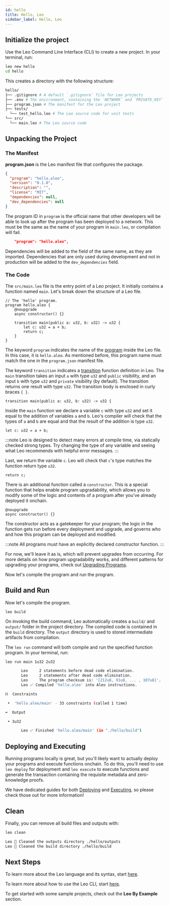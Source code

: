 ```yaml
---
id: hello
title: Hello, Leo
sidebar_label: Hello, Leo
---
```


## Initialize the project

Use the Leo Command Line Interface (CLI) to create a new project.
In your terminal, run:
```bash
leo new hello
cd hello
```

This creates a directory with the following structure:

```bash
hello/
├── .gitignore # A default `.gitignore` file for Leo projects
├── .env # The environment, containing the `NETWORK` and `PRIVATE_KEY` variables.
├── program.json # The manifest for the Leo project
├── tests/
  └── test_hello.leo # The Leo source code for unit tests
└── src/
  └── main.leo # The Leo source code
```


## Unpacking the Project

### The Manifest

**program.json** is the Leo manifest file that configures the  package.
```json title="program.json"
{
  "program": "hello.aleo",
  "version": "0.1.0",
  "description": "",
  "license": "MIT",
  "dependencies": null,
  "dev_dependencies": null
}
```

The program ID in `program` is the official name that other developers will be able to look up after the program has been deployed to a network.  This must be the same as the name of your program in `main.leo`, or compilation will fail.
```json
    "program": "hello.aleo",
```

Dependencies will be added to the field of the same name, as they are imported.  Dependencies that are only used during development and not in production will be added to the `dev_dependencies` field.

### The Code
The `src/main.leo` file is the entry point of a Leo project. It initially contains a function named `main`.
Let's break down the structure of a Leo file.
```leo title="src/main.leo" showLineNumbers
// The 'hello' program.
program hello.aleo {
    @noupgrade
    async constructor() {}

    transition main(public a: u32, b: u32) -> u32 {
        let c: u32 = a + b;
        return c;
    }
}
```

The keyword `program` indicates the name of the [program](./../language/02_structure.md#program-scope) inside the Leo file.  In this case, it is `hello.aleo`.  As mentioned before, this program name must match the one in the  `program.json` manifest file.

The keyword `transition` indicates a [transition](./../language/02_structure.md#transition-function) function definition in Leo.
The `main` transition takes an input `a` with type `u32` and `public` visibility, and an input `b` with type `u32` and `private` visibility (by default).
The transition returns one result with type `u32`.
The transition body is enclosed in curly braces `{ }`. 
```leo
transition main(public a: u32, b: u32) -> u32 {
```

Inside the `main` function we declare a variable `c` with type `u32` and set it equal to the addition of variables `a` and `b`.
Leo's compiler will check that the types of `a` and `b` are equal and that the result of the addition is type `u32`.
```leo
let c: u32 = a + b;
```

:::note
Leo is designed to detect many errors at compile time, via statically checked strong types.
Try changing the type of any variable and seeing what Leo recommends with helpful error messages.
:::

Last, we return the variable `c`.
Leo will check that `c`'s type matches the function return type `u32`.
```leo
return c;
```

There is an additional function called a `constructor`.  This is a special function that helps enable program upgradability, which allows you to modify some of the logic and contents of a program after you've already deployed it onchain.  

```leo
@noupgrade
async constructor() {}
```

The constructor acts as a gatekeeper for your program; the logic in the function gets run before every deployment and upgrade, and governs who and how this program can be deployed and modified.  


:::note
All programs must have an explicitly declared constructor function.
:::

For now, we'll leave it as is, which will prevent upgrades from occurring. For more details on how program upgradability works, and different patterns for upgrading your programs, check out [Upgrading Programs](./../guides/03_program_upgradability.md).


Now let's compile the program and run the program.

## Build and Run 

Now let's compile the program.
```
leo build
```
 
On invoking the build command, Leo automatically creates a `build/⁠` and `output/`⁠ folder in the project directory. The compiled code is contained in the `build` directory. The `output` directory is used to stored intermediate artifacts from compilation. 


The `leo run` command will both compile and run the specified function program.
In your terminal, run:
```bash
leo run main 1u32 2u32
```

```bash title="console output:"
       Leo     2 statements before dead code elimination.
       Leo     2 statements after dead code elimination.
       Leo     The program checksum is: '[212u8, 91u8, ... , 107u8]'.
       Leo ✅ Compiled 'hello.aleo' into Aleo instructions.

⛓  Constraints

 •  'hello.aleo/main' - 33 constraints (called 1 time)

➡️  Output

 • 3u32

       Leo ✅ Finished 'hello.aleo/main' (in "./hello/build")
```

## Deploying and Executing
Running programs locally is great, but you'll likely want to actually deploy your programs and execute functions onchain.  To do this, you'll need to use `leo deploy` for deployment and `leo execute` to execute functions and generate the transaction containing the requisite metadata and zero-knowledge proofs.

We have dedicated guides for both [Deploying](./../cli/01_deploying.md) and [Executing](./../cli/02_executing.md), so please check those out for more information!


## Clean
Finally, you can remove all build files and outputs with:
```bash
leo clean
```

```bash title="console output:"
Leo 🧹 Cleaned the outputs directory ./hello/outputs
Leo 🧹 Cleaned the build directory ./hello/build
```


## Next Steps

To learn more about the Leo language and its syntax, start [here](./../language/00_overview.md).

To learn more about how to use the Leo CLI, start [here](./../cli/00_overview.md).

To get started with some sample projects, check out the **Leo By Example** section.

